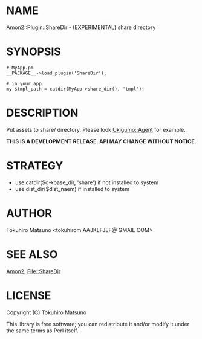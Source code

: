 # NAME

Amon2::Plugin::ShareDir - (EXPERIMENTAL) share directory

# SYNOPSIS

    # MyApp.pm
    __PACKAGE__->load_plugin('ShareDir');

    # in your app
    my $tmpl_path = catdir(MyApp->share_dir(), 'tmpl');

# DESCRIPTION

Put assets to share/ directory. Please look [Ukigumo::Agent](http://search.cpan.org/perldoc?Ukigumo::Agent) for example.

__THIS IS A DEVELOPMENT RELEASE. API MAY CHANGE WITHOUT NOTICE__.

# STRATEGY

- use catdir($c->base\_dir, 'share') if not installed to system
- use dist\_dir($dist\_naem) if installed to system

# AUTHOR

Tokuhiro Matsuno <tokuhirom AAJKLFJEF@ GMAIL COM>

# SEE ALSO

[Amon2](http://search.cpan.org/perldoc?Amon2), [File::ShareDir](http://search.cpan.org/perldoc?File::ShareDir)

# LICENSE

Copyright (C) Tokuhiro Matsuno

This library is free software; you can redistribute it and/or modify
it under the same terms as Perl itself.
